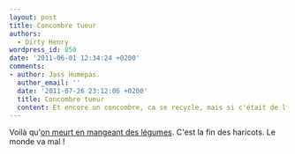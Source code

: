 ```yaml
---
layout: post
title: Concombre tueur
authors:
  - Dirty Henry
wordpress_id: 850
date: '2011-06-01 12:34:24 +0200'
comments:
- author: Jass Humepas.
  author_email: ''
  date: '2011-07-26 23:12:06 +0200'
  title: Concombre tueur
  content: Et encore un concombre, ca se recycle, mais si c'était de l'ail ?
---
```

Voilà qu'[on meurt en mangeant des légumes](http://tempsreel.nouvelobs.com/economie/20110601.OBS4380/fin-de-l-alerte-au-concombre-espagnol.html). C'est la fin des haricots. Le monde va mal !
